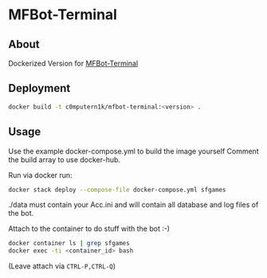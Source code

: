 # MFBot-Terminal

## About

Dockerized Version for [MFBot-Terminal](https://www.mfbot.de)

## Deployment

```sh
docker build -t c0mputern1k/mfbot-terminal:<version> .
```

## Usage

Use the example docker-compose.yml to build the image yourself
Comment the build array to use docker-hub.

Run via docker run:

```sh
docker stack deploy --compose-file docker-compose.yml sfgames
```

./data must contain your Acc.ini and will contain all database and log files of the bot.

Attach to the container to do stuff with the bot :-)

 ```sh
docker container ls | grep sfgames
docker exec -ti <container_id> bash
```

 (Leave attach via ```CTRL-P,CTRL-Q```)
